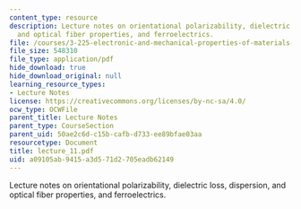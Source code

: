 ```yaml
---
content_type: resource
description: Lecture notes on orientational polarizability, dielectric loss, dispersion,
  and optical fiber properties, and ferroelectrics.
file: /courses/3-225-electronic-and-mechanical-properties-of-materials-fall-2007/a09105ab9415a3d571d2705eadb62149_lecture_11.pdf
file_size: 548310
file_type: application/pdf
hide_download: true
hide_download_original: null
learning_resource_types:
- Lecture Notes
license: https://creativecommons.org/licenses/by-nc-sa/4.0/
ocw_type: OCWFile
parent_title: Lecture Notes
parent_type: CourseSection
parent_uid: 50ae2c6d-c15b-cafb-d733-ee89bfae03aa
resourcetype: Document
title: lecture_11.pdf
uid: a09105ab-9415-a3d5-71d2-705eadb62149
---
```

Lecture notes on orientational polarizability, dielectric loss, dispersion, and optical fiber properties, and ferroelectrics.